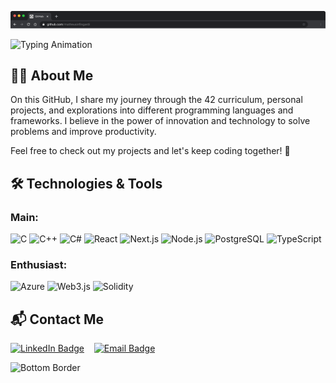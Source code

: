 ![Minha Imagem](https://raw.githubusercontent.com/matheusinfingardi/matheusinfingardi/main/border-top.png)


![Typing Animation](https://readme-typing-svg.herokuapp.com?font=Fira+Code&weight=500&size=22&pause=1000&color=6A8CAF&width=435&lines=Hello%2C+I'm+Matheus+Infingardi!;Welcome+to+my+GitHub+Profile!)

## 👨‍💻 About Me

On this GitHub, I share my journey through the 42 curriculum, personal projects, and explorations into different programming languages and frameworks. I believe in the power of innovation and technology to solve problems and improve productivity.

Feel free to check out my projects and let's keep coding together! 🚀

## 🛠️ Technologies & Tools

### Main:
![C](https://img.shields.io/badge/C-00599C?style=for-the-badge&logo=C&logoColor=white)
![C++](https://img.shields.io/badge/C++-00599C?style=for-the-badge&logo=C%2B%2B&logoColor=white)
![C#](https://img.shields.io/badge/C%23-239120?style=for-the-badge&logo=Csharp&logoColor=white)
![React](https://img.shields.io/badge/React-61DAFB?style=for-the-badge&logo=React&logoColor=black)
![Next.js](https://img.shields.io/badge/Next.js-000000?style=for-the-badge&logo=Next.js&logoColor=white)
![Node.js](https://img.shields.io/badge/Node.js-339933?style=for-the-badge&logo=Node.js&logoColor=white)
![PostgreSQL](https://img.shields.io/badge/PostgreSQL-336791?style=for-the-badge&logo=PostgreSQL&logoColor=white)
![TypeScript](https://img.shields.io/badge/TypeScript-007ACC?style=for-the-badge&logo=TypeScript&logoColor=white)

### Enthusiast:
![Azure](https://img.shields.io/badge/Azure-0089D6?style=for-the-badge&logo=Microsoft-Azure&logoColor=white)
![Web3.js](https://img.shields.io/badge/Web3.js-000000?style=for-the-badge&logo=Web3.js&logoColor=white)
![Solidity](https://img.shields.io/badge/Solidity-363636?style=for-the-badge&logo=Solidity&logoColor=white)

## 📬 Contact Me

[![LinkedIn Badge](https://img.shields.io/badge/LinkedIn-0077B5?style=flat&logo=linkedin&logoColor=white)](https://www.linkedin.com/in/matheus-infingardi) &nbsp;&nbsp; [![Email Badge](https://img.shields.io/badge/Email-D14836?style=flat&logo=gmail&logoColor=white)](mailto:matheus.infingardi@gmail.com)


![Bottom Border](https://your-image-url.com/bottom-border.png)
